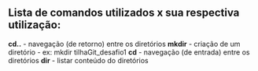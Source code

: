 ## Lista de comandos utilizados x sua respectiva utilização:
**cd..** - navegação (de retorno) entre os diretórios
**mkdir** - criação de um diretório - ex: mkdir tilhaGit_desafio1
**cd** - navegação (de entrada) entre os diretórios
**dir** - listar conteúdo do diretórios


